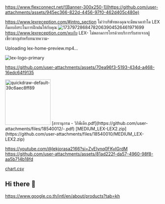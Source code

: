 https://www.flexconnect.net/![Banner-300x250-1](https://github.com/user-attachments/assets/945ec366-822d-4456-97f0-462d405c480e)

https://www.lexreception.com/#intro_section
ไม่ว่าบริษัทของคุณจะมีขนาดเท่าใด LEX ก็มอบอิสระในการฝึกฝนให้กับคุณ
![17379728684782063904526461971699](https://github.com/user-attachments/assets/d37b1b38-0832-45b2-bd97-552c08c055e8)
https://www.lexreception.com/พบกับ LEX-
ไม่พลาดการโทรด้วยบริการรับสายจากผู้เชี่ยวชาญสำหรับทนายความ-

Uploading lex-home-preview.mp4…

![lex-logo-primary](https://github.com/user-attachments/assets/4264ac99-02ef-4120-9764-b440295730fa)

https://github.com/user-attachments/assets/70ea96f3-5193-434d-a468-16edc64f9135


<img width="148" alt="quickdraw-default-39c6aec8ff89" src="https://github.com/user-attachments/assets/9b74f677-55de-46c7-ac42-9878cd14fa81" />
[สารานุกรม - วิกิพีเดีย.pdf](https://github.com/user-attachments/files/18540012/-.pdf)
[MEDIUM_LEX-LEX2.zip](https://github.com/user-attachments/files/18540010/MEDIUM_LEX-LEX2.zip)

https://youtube.com/@lekjorasa2166?si=ZvEIynq0FKyIGrdM
https://github.com/user-attachments/assets/81ad222f-da57-4960-98f8-aa5b714b18fd

[chart.csv](https://github.com/user-attachments/files/18540005/chart.csv)
## Hi there 👋
https://www.google.co.th/intl/en/about/products?tab=kh
<!--
https://accounts.google.com/SignOutOptions?hl=en&continue=https://myaccount.google.com/security-checkup%3Futm_source%3Dgoogle%26utm_medium%3Demail%26utm_campaign%3Dcleanup%26aneid%3D7087545796977818317%26pli%3D1&ec=GBRAwAE
**Here are some ideas to get you started:**
https://www.google.com/chrome/![unnamed](https://github.com/user-attachments/assets/53478d27-a663-4f1c-a33b-e84fa8698ada)

🙋‍♀️ A short introduction - what is your organization all about?
🌈 Contribution guidelines - how can the community get involved?
👩‍💻 Useful resources - where can the community find your docs? Is there anything else the community should know?
🍿 Fun facts - what does your team eat for breakfast?
🧙 Remember, you can do mighty things with the power of [Markdown](https://docs.github.com/github/writing-on-github/getting-started-with-writing-and-formatting-on-github/basic-writing-and-formatting-syntax)
-->

